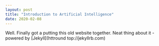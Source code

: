 ```yaml
---
layout: post
title: "Introduction to Artificial Intelligence"
date: 2020-02-08
---
```


Well. Finally got a putting this old website together. Neat thing about it - powered by [Jekyll](httround top://jekyllrb.com) 
